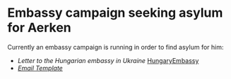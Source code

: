 # Embassy campaign seeking asylum for Aerken

Currently an embassy campaign is running in order to find asylum for him:

- *Letter to the Hungarian embassy in Ukraine*
  [HungaryEmbassy](HungaryEmbassy)
- *[Email Template](EmailTemplate.txt)*
